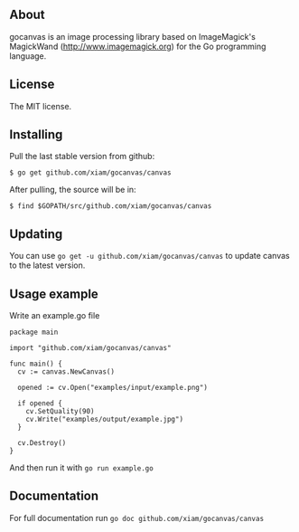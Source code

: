 ## About

gocanvas is an image processing library based on ImageMagick's
MagickWand (http://www.imagemagick.org) for the Go programming language.

## License

The MIT license.

## Installing

Pull the last stable version from github:

    $ go get github.com/xiam/gocanvas/canvas

After pulling, the source will be in:

    $ find $GOPATH/src/github.com/xiam/gocanvas/canvas

## Updating

You can use `go get -u github.com/xiam/gocanvas/canvas` to update canvas to the latest version.

## Usage example

Write an example.go file
 
    package main

    import "github.com/xiam/gocanvas/canvas"

    func main() {
      cv := canvas.NewCanvas()

      opened := cv.Open("examples/input/example.png")

      if opened {
        cv.SetQuality(90)
        cv.Write("examples/output/example.jpg")
      }

      cv.Destroy()
    }

And then run it with `go run example.go`

## Documentation

For full documentation run `go doc github.com/xiam/gocanvas/canvas`
